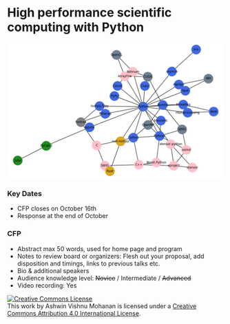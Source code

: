 # High performance scientific computing with Python

![](./python-performance-landscape/graph.png)

### Key Dates ###
* CFP closes on October 16th
* Response at the end of October

### CFP ###

* Abstract max 50 words, used for home page and program
* Notes to review board or organizers: Flesh out your proposal, add disposition and timings, links to previous talks etc.
* Bio & additional speakers
* Audience knowledge level: ~~Novice~~ / Intermediate / ~~Advanced~~
* Video recording: Yes


<a rel="license" href="http://creativecommons.org/licenses/by/4.0/"><img
alt="Creative Commons License" style="border-width:0"
src="https://i.creativecommons.org/l/by/4.0/88x31.png" /></a><br />This work by
<span xmlns:cc="http://creativecommons.org/ns#"
property="cc:attributionName">Ashwin Vishnu Mohanan</span> is licensed under a
<a rel="license" href="http://creativecommons.org/licenses/by/4.0/">Creative
Commons Attribution 4.0 International License</a>.
